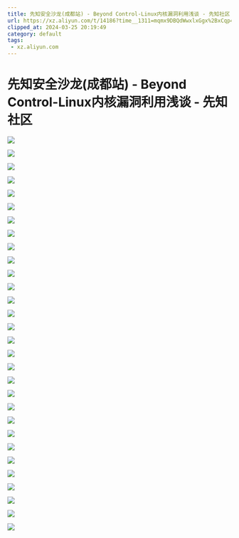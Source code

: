 ```yaml
---
title: 先知安全沙龙(成都站) - Beyond Control-Linux内核漏洞利用浅谈 - 先知社区
url: https://xz.aliyun.com/t/14186?time__1311=mqmx9DBQdWwxlxGgx%2BxCqp4I2QAeeq%3Dex
clipped_at: 2024-03-25 20:19:49
category: default
tags: 
 - xz.aliyun.com
---
```



# 先知安全沙龙(成都站) - Beyond Control-Linux内核漏洞利用浅谈 - 先知社区

[![](assets/1711369189-088aa64d260a290f79027a9852663d3d.jpeg)](https://xzfile.aliyuncs.com/media/upload/picture/20240325145645-d81a7fca-ea74-1.jpeg)

[![](assets/1711369189-4e542f52744689df805dedc2a98e97b1.jpeg)](https://xzfile.aliyuncs.com/media/upload/picture/20240325145649-da50ee28-ea74-1.jpeg)

[![](assets/1711369189-6fa85ea58cd1ee44aee4b3b1a5001a04.jpeg)](https://xzfile.aliyuncs.com/media/upload/picture/20240325145652-dbe1fef8-ea74-1.jpeg)

[![](assets/1711369189-1a47b04cdd889adafa5a21705e4a3e80.jpeg)](https://xzfile.aliyuncs.com/media/upload/picture/20240325145656-de505d10-ea74-1.jpeg)

[![](assets/1711369189-75f457c142859af0a576497c4fad1509.jpeg)](https://xzfile.aliyuncs.com/media/upload/picture/20240325145659-e026a162-ea74-1.jpeg)

[![](assets/1711369189-604ae8a3b4c1ec32c66b87f1ef590bfa.jpeg)](https://xzfile.aliyuncs.com/media/upload/picture/20240325145702-e1e3b17a-ea74-1.jpeg)

[![](assets/1711369189-d4dfa5b956c8b9000cb46e6e688e9602.jpeg)](https://xzfile.aliyuncs.com/media/upload/picture/20240325145704-e386643c-ea74-1.jpeg)

[![](assets/1711369189-b6fc0c97128c36b42d43173ff9fba6ca.jpeg)](https://xzfile.aliyuncs.com/media/upload/picture/20240325145707-e53070f2-ea74-1.jpeg)

[![](assets/1711369189-6a4d6b0cccdff19756c52adab00d7367.jpeg)](https://xzfile.aliyuncs.com/media/upload/picture/20240325145710-e6e9cbb4-ea74-1.jpeg)

[![](assets/1711369189-5ace8e5c1a842258cba78295bc26f885.jpeg)](https://xzfile.aliyuncs.com/media/upload/picture/20240325145713-e8909aba-ea74-1.jpeg)

[![](assets/1711369189-48258802d2b0d3a50d353082e8e13af7.jpeg)](https://xzfile.aliyuncs.com/media/upload/picture/20240325145716-ea51fdd0-ea74-1.jpeg)

[![](assets/1711369189-4e265dfa27d921feeda85fe0968187ba.jpeg)](https://xzfile.aliyuncs.com/media/upload/picture/20240325145719-ec0eb0a0-ea74-1.jpeg)

[![](assets/1711369189-71e26f2804934e4b1a01321878c0e259.jpeg)](https://xzfile.aliyuncs.com/media/upload/picture/20240325145722-edd11202-ea74-1.jpeg)

[![](assets/1711369189-f969f8de27dab0c690ae74e95577cb78.jpeg)](https://xzfile.aliyuncs.com/media/upload/picture/20240325145725-efac893a-ea74-1.jpeg)

[![](assets/1711369189-a54147582c914f6cc523adfc25e81e34.jpeg)](https://xzfile.aliyuncs.com/media/upload/picture/20240325145728-f15d942c-ea74-1.jpeg)

[![](assets/1711369189-9b0cfc8ce2d2e2cfa438bc41bcdc6496.jpeg)](https://xzfile.aliyuncs.com/media/upload/picture/20240325145731-f373821c-ea74-1.jpeg)

[![](assets/1711369189-da13ada976bb199a0df15371de857bcb.jpeg)](https://xzfile.aliyuncs.com/media/upload/picture/20240325145734-f51d1ad8-ea74-1.jpeg)

[![](assets/1711369189-a63558112e3deda7f371bbff5872d2fc.jpeg)](https://xzfile.aliyuncs.com/media/upload/picture/20240325145737-f6c35d66-ea74-1.jpeg)

[![](assets/1711369189-e55597bc4ae49cac8ea5433ca0eb7a10.jpeg)](https://xzfile.aliyuncs.com/media/upload/picture/20240325145740-f87b6158-ea74-1.jpeg)

[![](assets/1711369189-2a05f61b63b747d61d81f819e3d2e584.jpeg)](https://xzfile.aliyuncs.com/media/upload/picture/20240325145742-fa20e212-ea74-1.jpeg)

[![](assets/1711369189-0c0adb0c356c475f7b624c657936a7f0.jpeg)](https://xzfile.aliyuncs.com/media/upload/picture/20240325145745-fbe7a8ce-ea74-1.jpeg)

[![](assets/1711369189-2a7394cb12468b52e0e1d472129a7674.jpeg)](https://xzfile.aliyuncs.com/media/upload/picture/20240325145748-fd6c77ba-ea74-1.jpeg)

[![](assets/1711369189-95cf012a079cd974aebd31176f230ec3.jpeg)](https://xzfile.aliyuncs.com/media/upload/picture/20240325145751-ff187dd4-ea74-1.jpeg)

[![](assets/1711369189-54868a7aadbdb0b3155e8a9f0a93443c.jpeg)](https://xzfile.aliyuncs.com/media/upload/picture/20240325145753-00a15e14-ea75-1.jpeg)

[![](assets/1711369189-82023440de78c0312589fa54c25ecbfa.jpeg)](https://xzfile.aliyuncs.com/media/upload/picture/20240325145756-022b57a8-ea75-1.jpeg)

[![](assets/1711369189-2d71d5bc86d0b8e44d8d116e737f0143.jpeg)](https://xzfile.aliyuncs.com/media/upload/picture/20240325145759-03dfd330-ea75-1.jpeg)

[![](assets/1711369189-195277d9e107e0ad45516e976e8c2646.jpeg)](https://xzfile.aliyuncs.com/media/upload/picture/20240325145802-05b5ec80-ea75-1.jpeg)

[![](assets/1711369189-e25742322411b4901320fef34c90443f.jpeg)](https://xzfile.aliyuncs.com/media/upload/picture/20240325145805-0760f174-ea75-1.jpeg)

[![](assets/1711369189-590a0fc11ed46618aafb18efd191ce6b.jpeg)](https://xzfile.aliyuncs.com/media/upload/picture/20240325145807-08d9e088-ea75-1.jpeg)

[![](assets/1711369189-49b0b903205688e24e93fc0b37be801b.jpeg)](https://xzfile.aliyuncs.com/media/upload/picture/20240325145810-0a76cf3c-ea75-1.jpeg)